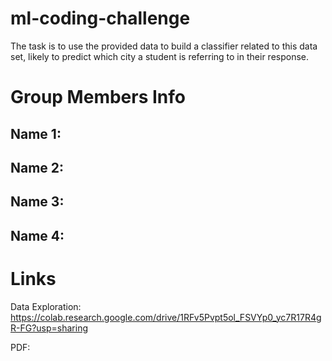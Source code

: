 # ml-coding-challenge
The task is to use the provided data to build a classifier related to this data set, likely to predict which city a student is referring to in their response.

# Group Members Info
## Name 1:
## Name 2:
## Name 3:
## Name 4:

# Links
Data Exploration: https://colab.research.google.com/drive/1RFv5Pvpt5ol_FSVYp0_yc7R17R4gR-FG?usp=sharing

PDF: 
